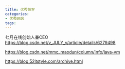 ```yaml
---
title: 优秀博客
categories: 
- 优秀网站
tags:
---
```



七月在线创始人兼CEO
https://blog.csdn.net/v_JULY_v/article/details/6279498


https://blog.csdn.net/mmc_maodun/column/info/java-vm


https://blog.52itstyle.com/archive.html
